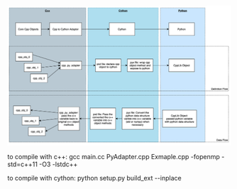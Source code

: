 <img src="https://github.com/c3joshzhang/cpp_cython_python/blob/master/diagram.png" alt="drawing" width="1000"/>

to compile with c++: 
	gcc main.cc PyAdapter.cpp Exmaple.cpp -fopenmp -std=c++11 -O3 -lstdc++

to compile with cython: 
	python setup.py build_ext --inplace

